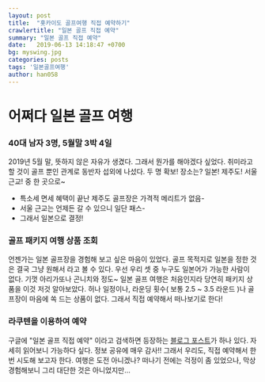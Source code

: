 ```yaml
---
layout: post
title:  "홋카이도 골프여행 직접 예약하기"
crawlertitle: "일본 골프 직접 예약"
summary: "일본 골프 직접 예약"
date:   2019-06-13 14:18:47 +0700
bg: myswing.jpg
categories: posts
tags: '일본골프여행'
author: han058
---
```

# 어쩌다 일본 골프 여행
### 40대 남자 3명, 5월말 3박 4일
2019년 5월 말, 뜻하지 않은 자유가 생겼다.
그래서 뭔가를 해야겠다 싶었다.
취미라고 할 것이 골프 뿐인 관계로 동반자 섭외에 나섰다.
두 명 확보!
장소는? 일본! 제주도! 서울 근교! 중 한 곳으로~
* 특소세 면세 혜택이 끝난 제주도 골프장은 가격적 메리트가 없음-
* 서울 근교는 언제든 갈 수 있으니 일단 패스-
* 그래서 일본으로 결정!
### 골프 패키지 여행 상품 조회
언젠가는 일본 골프장을 경험해 보고 싶은 마음이 있었다.
골프 목적지로 일본을 정한 것은 결국 그냥 원해서 라고 볼 수 있다.
우선 우리 셋 중 누구도 일본어가 가능한 사람이 없다.
기껏 아리가또나 곤니치와 정도~
일본 골프 여행은 처음인지라 당연히 패키지 상품을 이것 저것 알아보았다.
허나 일정이나, 라운딩 횟수( 보통 2.5 ~ 3.5 라운드 )나 골프장이 마음에 쏙 드는 상품이 없다.
그래서 직접 예약해서 떠나보기로 한다!
### 라쿠텐을 이용하여 예약
구글에 "일본 골프 직접 예약" 이라고 검색하면 등장하는 [블로그 포스트](http://blog.naver.com/explorerlte/221387198624)가 하나 있다.
자세히 읽어보니 가능하다 싶다. 정보 공유에 매우 감사!!
그래서 우리도, 직접 예약해서 한 번 시도해 보고자 한다.
여행은 도전 아니겠나? 떠나기 전에는 걱정이 좀 있었으나, 막상 경험해보니 그리 대단한 것은 아니었지만...
